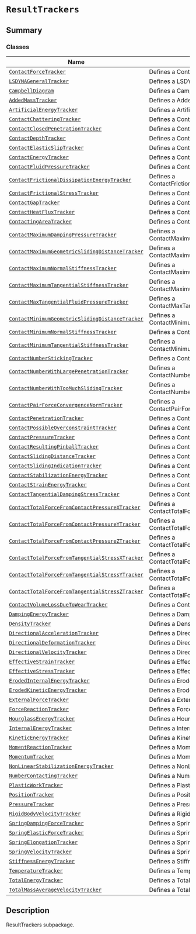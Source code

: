 # `ResultTrackers`

<a id="summary"></a>

## Summary

### Classes

| Name | Description |
|--------------------------------------------------------------------------------------------------------------------------------------------------------------------------------------------------------------------------------------|----------------------------------------------------------|
| [`ContactForceTracker`](ContactForceTracker.md#ansys.mechanical.stubs.v242.Ansys.ACT.Automation.Mechanical.Results.ResultTrackers.ContactForceTracker)                                                                               | Defines a ContactForceTracker.                           |
| [`LSDYNAGeneralTracker`](LSDYNAGeneralTracker.md#ansys.mechanical.stubs.v242.Ansys.ACT.Automation.Mechanical.Results.ResultTrackers.LSDYNAGeneralTracker)                                                                            | Defines a LSDYNAGeneralTracker.                          |
| [`CampbellDiagram`](CampbellDiagram.md#ansys.mechanical.stubs.v242.Ansys.ACT.Automation.Mechanical.Results.ResultTrackers.CampbellDiagram)                                                                                           | Defines a CampbellDiagram.                               |
| [`AddedMassTracker`](AddedMassTracker.md#ansys.mechanical.stubs.v242.Ansys.ACT.Automation.Mechanical.Results.ResultTrackers.AddedMassTracker)                                                                                        | Defines a AddedMassTracker.                              |
| [`ArtificialEnergyTracker`](ArtificialEnergyTracker.md#ansys.mechanical.stubs.v242.Ansys.ACT.Automation.Mechanical.Results.ResultTrackers.ArtificialEnergyTracker)                                                                   | Defines a ArtificialEnergyTracker.                       |
| [`ContactChatteringTracker`](ContactChatteringTracker.md#ansys.mechanical.stubs.v242.Ansys.ACT.Automation.Mechanical.Results.ResultTrackers.ContactChatteringTracker)                                                                | Defines a ContactChatteringTracker.                      |
| [`ContactClosedPenetrationTracker`](ContactClosedPenetrationTracker.md#ansys.mechanical.stubs.v242.Ansys.ACT.Automation.Mechanical.Results.ResultTrackers.ContactClosedPenetrationTracker)                                           | Defines a ContactClosedPenetrationTracker.               |
| [`ContactDepthTracker`](ContactDepthTracker.md#ansys.mechanical.stubs.v242.Ansys.ACT.Automation.Mechanical.Results.ResultTrackers.ContactDepthTracker)                                                                               | Defines a ContactDepthTracker.                           |
| [`ContactElasticSlipTracker`](ContactElasticSlipTracker.md#ansys.mechanical.stubs.v242.Ansys.ACT.Automation.Mechanical.Results.ResultTrackers.ContactElasticSlipTracker)                                                             | Defines a ContactElasticSlipTracker.                     |
| [`ContactEnergyTracker`](ContactEnergyTracker.md#ansys.mechanical.stubs.v242.Ansys.ACT.Automation.Mechanical.Results.ResultTrackers.ContactEnergyTracker)                                                                            | Defines a ContactEnergyTracker.                          |
| [`ContactFluidPressureTracker`](ContactFluidPressureTracker.md#ansys.mechanical.stubs.v242.Ansys.ACT.Automation.Mechanical.Results.ResultTrackers.ContactFluidPressureTracker)                                                       | Defines a ContactFluidPressureTracker.                   |
| [`ContactFrictionalDissipationEnergyTracker`](ContactFrictionalDissipationEnergyTracker.md#ansys.mechanical.stubs.v242.Ansys.ACT.Automation.Mechanical.Results.ResultTrackers.ContactFrictionalDissipationEnergyTracker)             | Defines a ContactFrictionalDissipationEnergyTracker.     |
| [`ContactFrictionalStressTracker`](ContactFrictionalStressTracker.md#ansys.mechanical.stubs.v242.Ansys.ACT.Automation.Mechanical.Results.ResultTrackers.ContactFrictionalStressTracker)                                              | Defines a ContactFrictionalStressTracker.                |
| [`ContactGapTracker`](ContactGapTracker.md#ansys.mechanical.stubs.v242.Ansys.ACT.Automation.Mechanical.Results.ResultTrackers.ContactGapTracker)                                                                                     | Defines a ContactGapTracker.                             |
| [`ContactHeatFluxTracker`](ContactHeatFluxTracker.md#ansys.mechanical.stubs.v242.Ansys.ACT.Automation.Mechanical.Results.ResultTrackers.ContactHeatFluxTracker)                                                                      | Defines a ContactHeatFluxTracker.                        |
| [`ContactingAreaTracker`](ContactingAreaTracker.md#ansys.mechanical.stubs.v242.Ansys.ACT.Automation.Mechanical.Results.ResultTrackers.ContactingAreaTracker)                                                                         | Defines a ContactingAreaTracker.                         |
| [`ContactMaximumDampingPressureTracker`](ContactMaximumDampingPressureTracker.md#ansys.mechanical.stubs.v242.Ansys.ACT.Automation.Mechanical.Results.ResultTrackers.ContactMaximumDampingPressureTracker)                            | Defines a ContactMaximumDampingPressureTracker.          |
| [`ContactMaximumGeometricSlidingDistanceTracker`](ContactMaximumGeometricSlidingDistanceTracker.md#ansys.mechanical.stubs.v242.Ansys.ACT.Automation.Mechanical.Results.ResultTrackers.ContactMaximumGeometricSlidingDistanceTracker) | Defines a ContactMaximumGeometricSlidingDistanceTracker. |
| [`ContactMaximumNormalStiffnessTracker`](ContactMaximumNormalStiffnessTracker.md#ansys.mechanical.stubs.v242.Ansys.ACT.Automation.Mechanical.Results.ResultTrackers.ContactMaximumNormalStiffnessTracker)                            | Defines a ContactMaximumNormalStiffnessTracker.          |
| [`ContactMaximumTangentialStiffnessTracker`](ContactMaximumTangentialStiffnessTracker.md#ansys.mechanical.stubs.v242.Ansys.ACT.Automation.Mechanical.Results.ResultTrackers.ContactMaximumTangentialStiffnessTracker)                | Defines a ContactMaximumTangentialStiffnessTracker.      |
| [`ContactMaxTangentialFluidPressureTracker`](ContactMaxTangentialFluidPressureTracker.md#ansys.mechanical.stubs.v242.Ansys.ACT.Automation.Mechanical.Results.ResultTrackers.ContactMaxTangentialFluidPressureTracker)                | Defines a ContactMaxTangentialFluidPressureTracker.      |
| [`ContactMinimumGeometricSlidingDistanceTracker`](ContactMinimumGeometricSlidingDistanceTracker.md#ansys.mechanical.stubs.v242.Ansys.ACT.Automation.Mechanical.Results.ResultTrackers.ContactMinimumGeometricSlidingDistanceTracker) | Defines a ContactMinimumGeometricSlidingDistanceTracker. |
| [`ContactMinimumNormalStiffnessTracker`](ContactMinimumNormalStiffnessTracker.md#ansys.mechanical.stubs.v242.Ansys.ACT.Automation.Mechanical.Results.ResultTrackers.ContactMinimumNormalStiffnessTracker)                            | Defines a ContactMinimumNormalStiffnessTracker.          |
| [`ContactMinimumTangentialStiffnessTracker`](ContactMinimumTangentialStiffnessTracker.md#ansys.mechanical.stubs.v242.Ansys.ACT.Automation.Mechanical.Results.ResultTrackers.ContactMinimumTangentialStiffnessTracker)                | Defines a ContactMinimumTangentialStiffnessTracker.      |
| [`ContactNumberStickingTracker`](ContactNumberStickingTracker.md#ansys.mechanical.stubs.v242.Ansys.ACT.Automation.Mechanical.Results.ResultTrackers.ContactNumberStickingTracker)                                                    | Defines a ContactNumberStickingTracker.                  |
| [`ContactNumberWithLargePenetrationTracker`](ContactNumberWithLargePenetrationTracker.md#ansys.mechanical.stubs.v242.Ansys.ACT.Automation.Mechanical.Results.ResultTrackers.ContactNumberWithLargePenetrationTracker)                | Defines a ContactNumberWithLargePenetrationTracker.      |
| [`ContactNumberWithTooMuchSlidingTracker`](ContactNumberWithTooMuchSlidingTracker.md#ansys.mechanical.stubs.v242.Ansys.ACT.Automation.Mechanical.Results.ResultTrackers.ContactNumberWithTooMuchSlidingTracker)                      | Defines a ContactNumberWithTooMuchSlidingTracker.        |
| [`ContactPairForceConvergenceNormTracker`](ContactPairForceConvergenceNormTracker.md#ansys.mechanical.stubs.v242.Ansys.ACT.Automation.Mechanical.Results.ResultTrackers.ContactPairForceConvergenceNormTracker)                      | Defines a ContactPairForceConvergenceNormTracker.        |
| [`ContactPenetrationTracker`](ContactPenetrationTracker.md#ansys.mechanical.stubs.v242.Ansys.ACT.Automation.Mechanical.Results.ResultTrackers.ContactPenetrationTracker)                                                             | Defines a ContactPenetrationTracker.                     |
| [`ContactPossibleOverconstraintTracker`](ContactPossibleOverconstraintTracker.md#ansys.mechanical.stubs.v242.Ansys.ACT.Automation.Mechanical.Results.ResultTrackers.ContactPossibleOverconstraintTracker)                            | Defines a ContactPossibleOverconstraintTracker.          |
| [`ContactPressureTracker`](ContactPressureTracker.md#ansys.mechanical.stubs.v242.Ansys.ACT.Automation.Mechanical.Results.ResultTrackers.ContactPressureTracker)                                                                      | Defines a ContactPressureTracker.                        |
| [`ContactResultingPinballTracker`](ContactResultingPinballTracker.md#ansys.mechanical.stubs.v242.Ansys.ACT.Automation.Mechanical.Results.ResultTrackers.ContactResultingPinballTracker)                                              | Defines a ContactResultingPinballTracker.                |
| [`ContactSlidingDistanceTracker`](ContactSlidingDistanceTracker.md#ansys.mechanical.stubs.v242.Ansys.ACT.Automation.Mechanical.Results.ResultTrackers.ContactSlidingDistanceTracker)                                                 | Defines a ContactSlidingDistanceTracker.                 |
| [`ContactSlidingIndicationTracker`](ContactSlidingIndicationTracker.md#ansys.mechanical.stubs.v242.Ansys.ACT.Automation.Mechanical.Results.ResultTrackers.ContactSlidingIndicationTracker)                                           | Defines a ContactSlidingIndicationTracker.               |
| [`ContactStabilizationEnergyTracker`](ContactStabilizationEnergyTracker.md#ansys.mechanical.stubs.v242.Ansys.ACT.Automation.Mechanical.Results.ResultTrackers.ContactStabilizationEnergyTracker)                                     | Defines a ContactStabilizationEnergyTracker.             |
| [`ContactStrainEnergyTracker`](ContactStrainEnergyTracker.md#ansys.mechanical.stubs.v242.Ansys.ACT.Automation.Mechanical.Results.ResultTrackers.ContactStrainEnergyTracker)                                                          | Defines a ContactStrainEnergyTracker.                    |
| [`ContactTangentialDampingStressTracker`](ContactTangentialDampingStressTracker.md#ansys.mechanical.stubs.v242.Ansys.ACT.Automation.Mechanical.Results.ResultTrackers.ContactTangentialDampingStressTracker)                         | Defines a ContactTangentialDampingStressTracker.         |
| [`ContactTotalForceFromContactPressureXTracker`](ContactTotalForceFromContactPressureXTracker.md#ansys.mechanical.stubs.v242.Ansys.ACT.Automation.Mechanical.Results.ResultTrackers.ContactTotalForceFromContactPressureXTracker)    | Defines a ContactTotalForceFromContactPressureXTracker.  |
| [`ContactTotalForceFromContactPressureYTracker`](ContactTotalForceFromContactPressureYTracker.md#ansys.mechanical.stubs.v242.Ansys.ACT.Automation.Mechanical.Results.ResultTrackers.ContactTotalForceFromContactPressureYTracker)    | Defines a ContactTotalForceFromContactPressureYTracker.  |
| [`ContactTotalForceFromContactPressureZTracker`](ContactTotalForceFromContactPressureZTracker.md#ansys.mechanical.stubs.v242.Ansys.ACT.Automation.Mechanical.Results.ResultTrackers.ContactTotalForceFromContactPressureZTracker)    | Defines a ContactTotalForceFromContactPressureZTracker.  |
| [`ContactTotalForceFromTangentialStressXTracker`](ContactTotalForceFromTangentialStressXTracker.md#ansys.mechanical.stubs.v242.Ansys.ACT.Automation.Mechanical.Results.ResultTrackers.ContactTotalForceFromTangentialStressXTracker) | Defines a ContactTotalForceFromTangentialStressXTracker. |
| [`ContactTotalForceFromTangentialStressYTracker`](ContactTotalForceFromTangentialStressYTracker.md#ansys.mechanical.stubs.v242.Ansys.ACT.Automation.Mechanical.Results.ResultTrackers.ContactTotalForceFromTangentialStressYTracker) | Defines a ContactTotalForceFromTangentialStressYTracker. |
| [`ContactTotalForceFromTangentialStressZTracker`](ContactTotalForceFromTangentialStressZTracker.md#ansys.mechanical.stubs.v242.Ansys.ACT.Automation.Mechanical.Results.ResultTrackers.ContactTotalForceFromTangentialStressZTracker) | Defines a ContactTotalForceFromTangentialStressZTracker. |
| [`ContactVolumeLossDueToWearTracker`](ContactVolumeLossDueToWearTracker.md#ansys.mechanical.stubs.v242.Ansys.ACT.Automation.Mechanical.Results.ResultTrackers.ContactVolumeLossDueToWearTracker)                                     | Defines a ContactVolumeLossDueToWearTracker.             |
| [`DampingEnergyTracker`](DampingEnergyTracker.md#ansys.mechanical.stubs.v242.Ansys.ACT.Automation.Mechanical.Results.ResultTrackers.DampingEnergyTracker)                                                                            | Defines a DampingEnergyTracker.                          |
| [`DensityTracker`](DensityTracker.md#ansys.mechanical.stubs.v242.Ansys.ACT.Automation.Mechanical.Results.ResultTrackers.DensityTracker)                                                                                              | Defines a DensityTracker.                                |
| [`DirectionalAccelerationTracker`](DirectionalAccelerationTracker.md#ansys.mechanical.stubs.v242.Ansys.ACT.Automation.Mechanical.Results.ResultTrackers.DirectionalAccelerationTracker)                                              | Defines a DirectionalAccelerationTracker.                |
| [`DirectionalDeformationTracker`](DirectionalDeformationTracker.md#ansys.mechanical.stubs.v242.Ansys.ACT.Automation.Mechanical.Results.ResultTrackers.DirectionalDeformationTracker)                                                 | Defines a DirectionalDeformationTracker.                 |
| [`DirectionalVelocityTracker`](DirectionalVelocityTracker.md#ansys.mechanical.stubs.v242.Ansys.ACT.Automation.Mechanical.Results.ResultTrackers.DirectionalVelocityTracker)                                                          | Defines a DirectionalVelocityTracker.                    |
| [`EffectiveStrainTracker`](EffectiveStrainTracker.md#ansys.mechanical.stubs.v242.Ansys.ACT.Automation.Mechanical.Results.ResultTrackers.EffectiveStrainTracker)                                                                      | Defines a EffectiveStrainTracker.                        |
| [`EffectiveStressTracker`](EffectiveStressTracker.md#ansys.mechanical.stubs.v242.Ansys.ACT.Automation.Mechanical.Results.ResultTrackers.EffectiveStressTracker)                                                                      | Defines a EffectiveStressTracker.                        |
| [`ErodedInternalEnergyTracker`](ErodedInternalEnergyTracker.md#ansys.mechanical.stubs.v242.Ansys.ACT.Automation.Mechanical.Results.ResultTrackers.ErodedInternalEnergyTracker)                                                       | Defines a ErodedInternalEnergyTracker.                   |
| [`ErodedKineticEnergyTracker`](ErodedKineticEnergyTracker.md#ansys.mechanical.stubs.v242.Ansys.ACT.Automation.Mechanical.Results.ResultTrackers.ErodedKineticEnergyTracker)                                                          | Defines a ErodedKineticEnergyTracker.                    |
| [`ExternalForceTracker`](ExternalForceTracker.md#ansys.mechanical.stubs.v242.Ansys.ACT.Automation.Mechanical.Results.ResultTrackers.ExternalForceTracker)                                                                            | Defines a ExternalForceTracker.                          |
| [`ForceReactionTracker`](ForceReactionTracker.md#ansys.mechanical.stubs.v242.Ansys.ACT.Automation.Mechanical.Results.ResultTrackers.ForceReactionTracker)                                                                            | Defines a ForceReactionTracker.                          |
| [`HourglassEnergyTracker`](HourglassEnergyTracker.md#ansys.mechanical.stubs.v242.Ansys.ACT.Automation.Mechanical.Results.ResultTrackers.HourglassEnergyTracker)                                                                      | Defines a HourglassEnergyTracker.                        |
| [`InternalEnergyTracker`](InternalEnergyTracker.md#ansys.mechanical.stubs.v242.Ansys.ACT.Automation.Mechanical.Results.ResultTrackers.InternalEnergyTracker)                                                                         | Defines a InternalEnergyTracker.                         |
| [`KineticEnergyTracker`](KineticEnergyTracker.md#ansys.mechanical.stubs.v242.Ansys.ACT.Automation.Mechanical.Results.ResultTrackers.KineticEnergyTracker)                                                                            | Defines a KineticEnergyTracker.                          |
| [`MomentReactionTracker`](MomentReactionTracker.md#ansys.mechanical.stubs.v242.Ansys.ACT.Automation.Mechanical.Results.ResultTrackers.MomentReactionTracker)                                                                         | Defines a MomentReactionTracker.                         |
| [`MomentumTracker`](MomentumTracker.md#ansys.mechanical.stubs.v242.Ansys.ACT.Automation.Mechanical.Results.ResultTrackers.MomentumTracker)                                                                                           | Defines a MomentumTracker.                               |
| [`NonLinearStabilizationEnergyTracker`](NonLinearStabilizationEnergyTracker.md#ansys.mechanical.stubs.v242.Ansys.ACT.Automation.Mechanical.Results.ResultTrackers.NonLinearStabilizationEnergyTracker)                               | Defines a NonLinearStabilizationEnergyTracker.           |
| [`NumberContactingTracker`](NumberContactingTracker.md#ansys.mechanical.stubs.v242.Ansys.ACT.Automation.Mechanical.Results.ResultTrackers.NumberContactingTracker)                                                                   | Defines a NumberContactingTracker.                       |
| [`PlasticWorkTracker`](PlasticWorkTracker.md#ansys.mechanical.stubs.v242.Ansys.ACT.Automation.Mechanical.Results.ResultTrackers.PlasticWorkTracker)                                                                                  | Defines a PlasticWorkTracker.                            |
| [`PositionTracker`](PositionTracker.md#ansys.mechanical.stubs.v242.Ansys.ACT.Automation.Mechanical.Results.ResultTrackers.PositionTracker)                                                                                           | Defines a PositionTracker.                               |
| [`PressureTracker`](PressureTracker.md#ansys.mechanical.stubs.v242.Ansys.ACT.Automation.Mechanical.Results.ResultTrackers.PressureTracker)                                                                                           | Defines a PressureTracker.                               |
| [`RigidBodyVelocityTracker`](RigidBodyVelocityTracker.md#ansys.mechanical.stubs.v242.Ansys.ACT.Automation.Mechanical.Results.ResultTrackers.RigidBodyVelocityTracker)                                                                | Defines a RigidBodyVelocityTracker.                      |
| [`SpringDampingForceTracker`](SpringDampingForceTracker.md#ansys.mechanical.stubs.v242.Ansys.ACT.Automation.Mechanical.Results.ResultTrackers.SpringDampingForceTracker)                                                             | Defines a SpringDampingForceTracker.                     |
| [`SpringElasticForceTracker`](SpringElasticForceTracker.md#ansys.mechanical.stubs.v242.Ansys.ACT.Automation.Mechanical.Results.ResultTrackers.SpringElasticForceTracker)                                                             | Defines a SpringElasticForceTracker.                     |
| [`SpringElongationTracker`](SpringElongationTracker.md#ansys.mechanical.stubs.v242.Ansys.ACT.Automation.Mechanical.Results.ResultTrackers.SpringElongationTracker)                                                                   | Defines a SpringElongationTracker.                       |
| [`SpringVelocityTracker`](SpringVelocityTracker.md#ansys.mechanical.stubs.v242.Ansys.ACT.Automation.Mechanical.Results.ResultTrackers.SpringVelocityTracker)                                                                         | Defines a SpringVelocityTracker.                         |
| [`StiffnessEnergyTracker`](StiffnessEnergyTracker.md#ansys.mechanical.stubs.v242.Ansys.ACT.Automation.Mechanical.Results.ResultTrackers.StiffnessEnergyTracker)                                                                      | Defines a StiffnessEnergyTracker.                        |
| [`TemperatureTracker`](TemperatureTracker.md#ansys.mechanical.stubs.v242.Ansys.ACT.Automation.Mechanical.Results.ResultTrackers.TemperatureTracker)                                                                                  | Defines a TemperatureTracker.                            |
| [`TotalEnergyTracker`](TotalEnergyTracker.md#ansys.mechanical.stubs.v242.Ansys.ACT.Automation.Mechanical.Results.ResultTrackers.TotalEnergyTracker)                                                                                  | Defines a TotalEnergyTracker.                            |
| [`TotalMassAverageVelocityTracker`](TotalMassAverageVelocityTracker.md#ansys.mechanical.stubs.v242.Ansys.ACT.Automation.Mechanical.Results.ResultTrackers.TotalMassAverageVelocityTracker)                                           | Defines a TotalMassAverageVelocityTracker.               |

<a id="description"></a>

## Description

ResultTrackers subpackage.

<!-- !! processed by numpydoc !! -->

